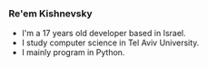 ### Re'em Kishnevsky

<!--
**stonewow/stonewow** is a ✨ _special_ ✨ repository because its `README.md` (this file) appears on your GitHub profile.
-->


- I'm a 17 years old developer based in Israel.
- I study computer science in Tel Aviv University.
- I mainly program in Python.

